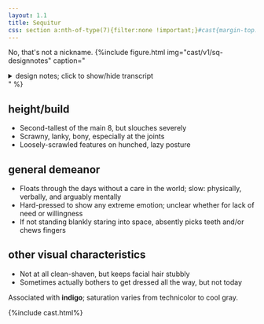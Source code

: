 ```yaml
---
layout: 1.1
title: Sequitur
css: section a:nth-of-type(7){filter:none !important;}#cast{margin-top:5rem;}
---
```

No, that's not a nickname.
{%include figure.html
	img="cast/v1/sq-designnotes"
	caption="<details><summary>design notes; click to show/hide transcript</summary><ul><li>loose, scraggly</li><li>disheveled</li><li>very lanky (but often slouches)</li></ul>
		<details class='imgdesc wrap castdesc'><summary>written description</summary>Tall, dark-skinned, zigzag below-shoulder-length hair (dark brown, dyed at the tips), gray eyes (but rendered scribbly, making color moot), gangly build. By default, wears a wide-neck black T-shirt with a faded logo (resembles something between a rabbit head, a 🤘 hand symbol, and a gas mask), faded striped arm warmers down to the knuckles, gray PJ pants, and gray slippers.</details>
		<ul><li>[hair stylization] zigzags, count may vary<ul><li>[is dyed at the tips]</li></ul></li><li>[has two] earrings [on one side,] left ear covered</li><li>[ear & eye shape is] circular teardrop, round chin</li><li>[on eyes & eyebrows] keep it loose & scratchy</li><li>teeth are crooked</li><li>bony; long neck; long-ass limbs</li><li>wide T-shirt neck<ul><li>[arm covers are] part of the same shirt, stripe count does not matter</li><li>[shirt features a] grungy, faded logo</li></ul></li><li>big, loose PJ pants & slippers</li></ul></details>"
%}

## height/build
- Second-tallest of the main 8, but slouches severely
- Scrawny, lanky, bony, especially at the joints
- Loosely-scrawled features on hunched, lazy posture

## general demeanor
- Floats through the days without a care in the world; slow: physically, verbally, and arguably mentally
- Hard-pressed to show any extreme emotion; unclear whether for lack of need or willingness
- If not standing blankly staring into space, absently picks teeth and/or chews fingers

## other visual characteristics
- Not at all clean-shaven, but keeps facial hair stubbly
- Sometimes actually bothers to get dressed all the way, but not today

Associated with <b>indigo</b>; saturation varies from technicolor to cool gray.

{%include cast.html%}